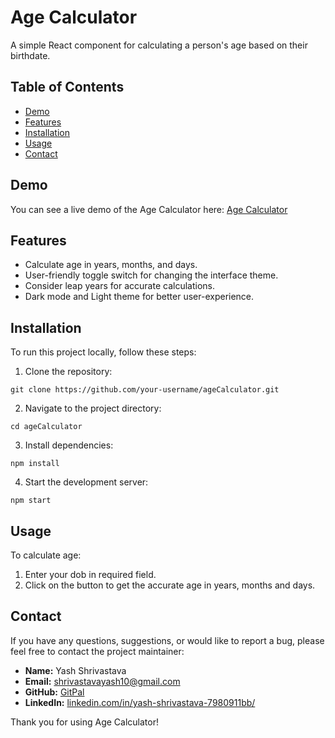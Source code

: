 # Age Calculator

A simple React component for calculating a person's age based on their birthdate.

## Table of Contents

- [Demo](#demo)
- [Features](#features)
- [Installation](#installation)
- [Usage](#usage)
- [Contact](#contact)

## Demo

You can see a live demo of the Age Calculator here: [Age Calculator](https://yashshrivastava10.github.io/ageCalculator/)

## Features

- Calculate age in years, months, and days.
- User-friendly toggle switch for changing the interface theme.
- Consider leap years for accurate calculations.
- Dark mode and Light theme for better user-experience.

## Installation

To run this project locally, follow these steps:

1. Clone the repository:
```
git clone https://github.com/your-username/ageCalculator.git
```

2. Navigate to the project directory:
```
cd ageCalculator
```

3. Install dependencies:
```
npm install
```

4. Start the development server:
```
npm start
```


## Usage

To calculate age:

1. Enter your dob in required field.
2. Click on the button to get the accurate age in years, months and days.


## Contact

If you have any questions, suggestions, or would like to report a bug, please feel free to contact the project maintainer:

- **Name:** Yash Shrivastava
- **Email:** [shrivastavayash10@gmail.com](shrivastavayash10@gmail.com)
- **GitHub:** [GitPal](https://github.com/YashShrivastava10)
- **LinkedIn:** [linkedin.com/in/yash-shrivastava-7980911bb/](https://www.linkedin.com/in/yash-shrivastava-7980911bb/)

Thank you for using Age Calculator!
